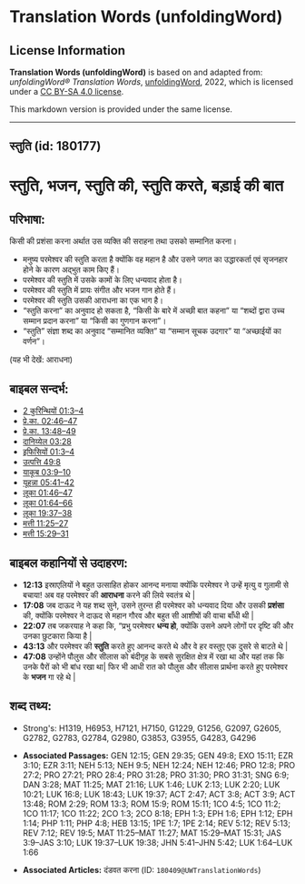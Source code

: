 # Translation Words (unfoldingWord)

## License Information

**Translation Words (unfoldingWord)** is based on and adapted from: _unfoldingWord® Translation Words_, [unfoldingWord](https://unfoldingword.org/utw), 2022, which is licensed under a [CC BY-SA 4.0 license](https://creativecommons.org/licenses/by-sa/4.0/legalcode.en).

This markdown version is provided under the same license.



--------------------------------

## स्तुति (id: 180177)

स्तुति, भजन, स्तुति की, स्तुति करते, बड़ाई की बात
=================================================

परिभाषा:
--------

किसी की प्रशंसा करना अर्थात उस व्यक्ति की सराहना तथा उसको सम्मानित करना।

* मनुष्य परमेश्वर की स्तुति करता है क्योंकि वह महान है और उसने जगत का उद्धारकर्ता एवं सृजनहार होने के कारण अद्भुत काम किए हैं।
* परमेश्वर की स्तुति में उसके कामों के लिए धन्यवाद होता है।
* परमेश्वर की स्तुति में प्रायः संगीत और भजन गान होते हैं।
* परमेश्वर की स्तुति उसकी आराधना का एक भाग है।
* “स्तुति करना” का अनुवाद हो सकता है, “किसी के बारे में अच्छी बात कहना” या “शब्दों द्वारा उच्च सम्मान प्रदान करना” या “किसी का गुणगान करना”।
* “स्तुति” संज्ञा शब्द का अनुवाद “सम्मानित व्यक्ति” या “सम्मान सूचक उदगार” या “अच्छाईयों का वर्णन”।

(यह भी देखें: आराधना)

बाइबल सन्दर्भ:
--------------

* [2 कुरिन्थियों 01:3–4](https://ref.ly/2Cor0:0)
* [प्रे.का. 02:46–47](https://ref.ly/Acts2:46-Acts2:47)
* [प्रे.का. 13:48–49](https://ref.ly/Acts13:48-Acts13:49)
* [दानिय्येल 03:28](https://ref.ly/Dan3:28)
* [इफिसियों 01:3–4](https://ref.ly/Eph1:3-Eph1:4)
* [उत्पत्ति 49:8](https://ref.ly/Gen49:8)
* [याकूब 03:9–10](https://ref.ly/Jas3:9-Jas3:10)
* [यूहन्ना 05:41–42](https://ref.ly/John5:41-John5:42)
* [लूका 01:46–47](https://ref.ly/Luke1:46-Luke1:47)
* [लूका 01:64–66](https://ref.ly/Luke1:64-Luke1:66)
* [लूका 19:37–38](https://ref.ly/Luke19:37-Luke19:38)
* [मत्ती 11:25–27](https://ref.ly/Matt11:25-Matt11:27)
* [मत्ती 15:29–31](https://ref.ly/Matt15:29-Matt15:31)

बाइबल कहानियों से उदाहरण:
-------------------------

* **12:13** इस्राएलियों ने बहुत उत्साहित होकर आनन्द मनाया क्योंकि परमेश्वर ने उन्हें मृत्यु व गुलामी से बचाया! अब वह परमेश्वर की **आराधना** करने की लिये स्वतंत्र थे \|
* **17:08** जब दाऊद ने यह शब्द सुने, उसने तुरन्त ही परमेश्वर को धन्यवाद दिया और उसकी **प्रशंसा** की, क्योंकि परमेश्वर ने दाऊद से महान गौरव और बहुत सी आशीषों की वाचा बाँधी थी \|
* **22:07** तब जकरयाह ने कहा कि, “प्रभु परमेश्वर **धन्य हो**, क्योंकि उसने अपने लोगों पर दृष्टि की और उनका छुटकारा किया है \|
* **43:13** और परमेश्वर की **स्तुति** करते हुए आनन्द करते थे और वे हर वस्तुए एक दुसरे से बाटते थे \|
* **47:08** उन्होंने पौलुस और सीलास को बंदीगृह के सबसे सुरक्षित क्षेत्र में रखा था और यहां तक कि उनके पैरों को भी बांध रखा था\| फिर भी आधी रात को पौलुस और सीलास प्रार्थना करते हुए परमेश्वर के **भजन** गा रहे थे \|

शब्द तथ्य:
----------

* Strong's: H1319, H6953, H7121, H7150, G1229, G1256, G2097, G2605, G2782, G2783, G2784, G2980, G3853, G3955, G4283, G4296

* **Associated Passages:** GEN 12:15; GEN 29:35; GEN 49:8; EXO 15:11; EZR 3:10; EZR 3:11; NEH 5:13; NEH 9:5; NEH 12:24; NEH 12:46; PRO 12:8; PRO 27:2; PRO 27:21; PRO 28:4; PRO 31:28; PRO 31:30; PRO 31:31; SNG 6:9; DAN 3:28; MAT 11:25; MAT 21:16; LUK 1:46; LUK 2:13; LUK 2:20; LUK 10:21; LUK 16:8; LUK 18:43; LUK 19:37; ACT 2:47; ACT 3:8; ACT 3:9; ACT 13:48; ROM 2:29; ROM 13:3; ROM 15:9; ROM 15:11; 1CO 4:5; 1CO 11:2; 1CO 11:17; 1CO 11:22; 2CO 1:3; 2CO 8:18; EPH 1:3; EPH 1:6; EPH 1:12; EPH 1:14; PHP 1:11; PHP 4:8; HEB 13:15; 1PE 1:7; 1PE 2:14; REV 5:12; REV 5:13; REV 7:12; REV 19:5; MAT 11:25–MAT 11:27; MAT 15:29–MAT 15:31; JAS 3:9–JAS 3:10; LUK 19:37–LUK 19:38; JHN 5:41–JHN 5:42; LUK 1:64–LUK 1:66
* **Associated Articles:** दंडवत करना (ID: `180409@UWTranslationWords`)

